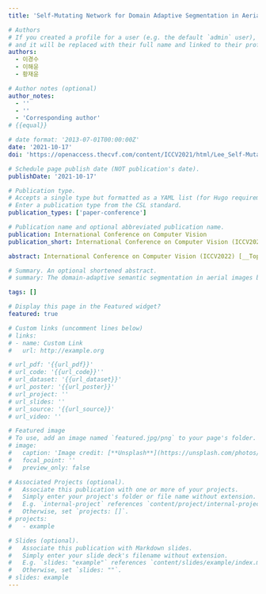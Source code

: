 ```yaml
---
title: 'Self-Mutating Network for Domain Adaptive Segmentation in Aerial Images'

# Authors
# If you created a profile for a user (e.g. the default `admin` user), write the username (folder name) here
# and it will be replaced with their full name and linked to their profile.
authors:
  - 이경수
  - 이해윤
  - 황재윤

# Author notes (optional)
author_notes:
  - ''
  - ''
  - 'Corresponding author'
# {{equal}}

# date format: '2013-07-01T00:00:00Z'
date: '2021-10-17'
doi: 'https://openaccess.thecvf.com/content/ICCV2021/html/Lee_Self-Mutating_Network_for_Domain_Adaptive_Segmentation_in_Aerial_Images_ICCV_2021_paper.html'

# Schedule page publish date (NOT publication's date).
publishDate: '2021-10-17'

# Publication type.
# Accepts a single type but formatted as a YAML list (for Hugo requirements).
# Enter a publication type from the CSL standard.
publication_types: ['paper-conference']

# Publication name and optional abbreviated publication name.
publication: International Conference on Computer Vision
publication_short: International Conference on Computer Vision (ICCV2022)  [__Top AI & Computer Vision Conference__]

abstract: International Conference on Computer Vision (ICCV2022) [__Top AI & Computer Vision Conference__] <br>The domain-adaptive semantic segmentation in aerial images by a deep-learning technique remains a challenge owing to the domain gaps caused by a resolution, image sensors, time-zone, the density of buildings, and even building styles of each city. Currently, convolutional neural network (CNN)-based domain adaptation methodologies have been developed to decrease the domain gaps, but, they have shown still poor performance to utilize multiple aerial images in different domains. In this paper, therefore, the CNN-based network denoted as Self-Mutating Network, which changes the values of parameters of convolutional filters itself according to the domain of input image, is proposed. By adopting Parameter Mutation to change the values of parameters and Parameter Fluctuation to randomly convulse the parameters, the network self-changes and fine-tunes the parameters, then achieves better predictions of a domain-adaptive segmentation. Through the ablation study of the Self-Mutating Network, we concluded that the Self-Mutating Network can be utilized in the domain-adaptive semantic segmentation of aerial images in different domains.

# Summary. An optional shortened abstract.
# summary: The domain-adaptive semantic segmentation in aerial images by a deep-learning technique remains a challenge owing to the domain gaps caused by a resolution, image sensors, time-zone, the density of buildings, and even building styles of each city. Currently, convolutional neural network (CNN)-based domain adaptation methodologies have been developed to decrease the domain gaps, but, they have shown still poor performance to utilize multiple aerial images in different domains. In this paper, therefore, the CNN-based network denoted as Self-Mutating Network, which changes the values of parameters of convolutional filters itself according to the domain of input image, is proposed. By adopting Parameter Mutation to change the values of parameters and Parameter Fluctuation to randomly convulse the parameters, the network self-changes and fine-tunes the parameters, then achieves better predictions of a domain-adaptive segmentation. Through the ablation study of the Self-Mutating Network, we concluded that the Self-Mutating Network can be utilized in the domain-adaptive semantic segmentation of aerial images in different domains.

tags: []

# Display this page in the Featured widget?
featured: true

# Custom links (uncomment lines below)
# links:
# - name: Custom Link
#   url: http://example.org

# url_pdf: '{{url_pdf}}'
# url_code: '{{url_code}}''
# url_dataset: '{{url_dataset}}'
# url_poster: '{{url_poster}}'
# url_project: ''
# url_slides: ''
# url_source: '{{url_source}}'
# url_video: ''

# Featured image
# To use, add an image named `featured.jpg/png` to your page's folder.
# image:
#   caption: 'Image credit: [**Unsplash**](https://unsplash.com/photos/pLCdAaMFLTE)'
#   focal_point: ''
#   preview_only: false

# Associated Projects (optional).
#   Associate this publication with one or more of your projects.
#   Simply enter your project's folder or file name without extension.
#   E.g. `internal-project` references `content/project/internal-project/index.md`.
#   Otherwise, set `projects: []`.
# projects:
#   - example

# Slides (optional).
#   Associate this publication with Markdown slides.
#   Simply enter your slide deck's filename without extension.
#   E.g. `slides: "example"` references `content/slides/example/index.md`.
#   Otherwise, set `slides: ""`.
# slides: example
---
```

